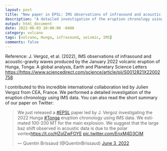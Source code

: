 ```yaml
---
layout: post
title: "New paper in EPSL: IMS observations of infrasound and acoustic-gravity waves produced by the January 2022 volcanic eruption of Hunga, Tonga: A global analysis"
description: "A detailed investigation of the eruption chronology using IMS data"
output: html_document
date: 2022-06-03 10:00:00 -0400
category: volcano
tags: [volcano, Hunga, infrasound, seismic, IMS]
comments: false
---
```


Reference:
J. Vergoz, et al. (2022), IMS observations of infrasound and acoustic-gravity waves produced by the January 2022 volcanic eruption of Hunga, Tonga: A global analysis,
Earth and Planetary Science Letters 
<https://https://www.sciencedirect.com/science/article/pii/S0012821X22002758>

I contributed to this incredible international collaboration led by Julien Vergoz from CEA, France. We performed a detailed investigation of the eruption chronology using IMS data. You can also read the short summary of our paper on Twitter:

<blockquote class="twitter-tweet"><p lang="en" dir="ltr">We just released a <a href="https://twitter.com/hashtag/EPSL?src=hash&amp;ref_src=twsrc%5Etfw">#EPSL</a> paper led by J. Vergoz investigating the 2022 Hunga <a href="https://twitter.com/hashtag/Tonga?src=hash&amp;ref_src=twsrc%5Etfw">#Tonga</a> eruption chronology using IMS data. We estimated 100-200 MT for the main explosion. We suggest that the large baz shift observed in acoustic data is due to the polar vortex<a href="https://t.co/HZolZwFOYE">https://t.co/HZolZwFOYE</a> <a href="https://t.co/EnxM4D3CiM">pic.twitter.com/EnxM4D3CiM</a></p>&mdash; Quentin Brissaud (@QuentinBrissaud) <a href="https://twitter.com/QuentinBrissaud/status/1532685929709817856?ref_src=twsrc%5Etfw">June 3, 2022</a></blockquote> <script async src="https://platform.twitter.com/widgets.js" charset="utf-8"></script>